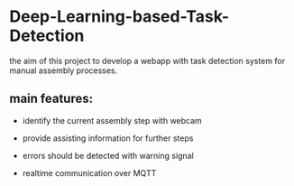 # Deep-Learning-based-Task-Detection
the aim of this project to develop a webapp with task detection system for manual assembly processes.

## main features:
<ul>
<li><p>identify the current assembly step with webcam</p></li>
<li><p>provide assisting information for further steps</p></li>
<li><p>errors should be detected with warning signal</p></li>
<li><p>realtime communication over MQTT</p></li>
</ul>
